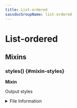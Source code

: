 ```yaml
---
title: List-ordered
sassdocGroupName: list-ordered
---
```



# List-ordered

<div class="type-large">



</div>



## Mixins




<div class="sassdoc-item-header">

###  styles() {#mixin-styles}

  <div class="sassdoc-item-header__labels">
    <span class="tag tag--primary"><strong>Mixin</strong></span>
  </div>

</div>

  

Output styles
    
    


<details>
  <summary>File Information</summary>
  
- **File:** _list-ordered.scss
- **Group:** list-ordered
- **Type:** mixin
- **Lines (comments):** 9-9
- **Lines (code):** 11-16

</details>

    
  
  